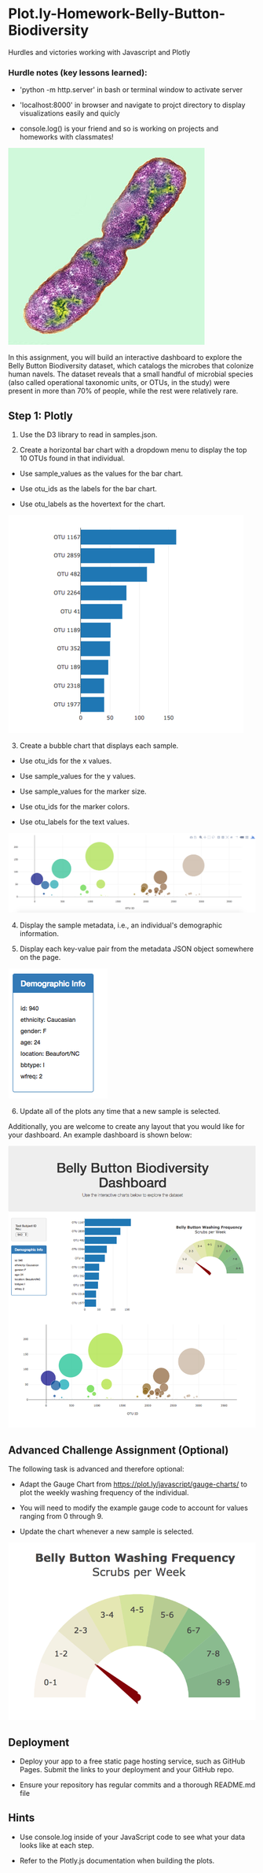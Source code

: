 # Plot.ly-Homework-Belly-Button-Biodiversity
Hurdles and victories working with Javascript and Plotly
### Hurdle notes (key lessons learned):
- 'python -m http.server' in bash or terminal window to activate server
    
- 'localhost:8000' in browser and navigate to projct directory to display visualizations easily and quicly
    
- console.log() is your friend and so is working on projects and homeworks with classmates!

![Alt text](images/bacteria.jpg?raw=true "Title")


In this assignment, you will build an interactive dashboard to explore the Belly Button Biodiversity dataset, which catalogs the microbes that colonize human navels.
The dataset reveals that a small handful of microbial species (also called operational taxonomic units, or OTUs, in the study) were present in more than 70% of people, while the rest were relatively rare.

## Step 1: Plotly


1) Use the D3 library to read in samples.json.


2) Create a horizontal bar chart with a dropdown menu to display the top 10 OTUs found in that individual.




  - Use sample_values as the values for the bar chart.


  - Use otu_ids as the labels for the bar chart.


  - Use otu_labels as the hovertext for the chart.

![Alt text](images/hw01.png?raw=true "Title")

3) Create a bubble chart that displays each sample.



  - Use otu_ids for the x values.


  - Use sample_values for the y values.


  - Use sample_values for the marker size.


  - Use otu_ids for the marker colors.


  - Use otu_labels for the text values.

![Alt text](images/bubble_chart.png?raw=true "Title")

4) Display the sample metadata, i.e., an individual's demographic information.


5) Display each key-value pair from the metadata JSON object somewhere on the page.


![Alt text](images/hw03.png?raw=true "Title")

6) Update all of the plots any time that a new sample is selected.

Additionally, you are welcome to create any layout that you would like for your dashboard. An example dashboard is shown below:

![Alt text](images/hw02.png?raw=true "Title")

## Advanced Challenge Assignment (Optional)
The following task is advanced and therefore optional:


- Adapt the Gauge Chart from https://plot.ly/javascript/gauge-charts/ to plot the weekly washing frequency of the individual.


- You will need to modify the example gauge code to account for values ranging from 0 through 9.


- Update the chart whenever a new sample is selected.


![Alt text](images/gauge.png?raw=true "Title")

## Deployment


- Deploy your app to a free static page hosting service, such as GitHub Pages. Submit the links to your deployment and your GitHub repo.


- Ensure your repository has regular commits and a thorough README.md file



## Hints


- Use console.log inside of your JavaScript code to see what your data looks like at each step.


- Refer to the Plotly.js documentation when building the plots.
